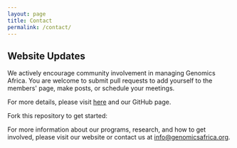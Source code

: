 ```yaml
---
layout: page
title: Contact
permalink: /contact/
---
```

## Website Updates
We actively encourage community involvement in managing Genomics Africa. You are welcome to submit pull requests to add yourself to the members' page, make posts, or schedule your meetings.

For more details, please visit [here](/readme) and our GitHub page.

Fork this repository to get started:

For more information about our programs, research, and how to get involved, please visit our website or contact us at [info@genomicsafrica.org](mailto:info@genomicsafrica.org).



